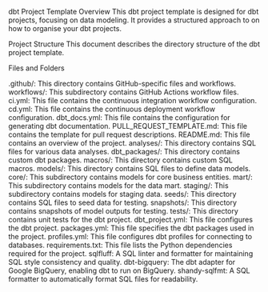 dbt Project Template
Overview
This dbt project template is designed for dbt projects, focusing on data modeling. It provides a structured approach to on how to organise your dbt projects.

Project Structure
This document describes the directory structure of the dbt project template.

Files and Folders

.github/: This directory contains GitHub-specific files and workflows.
workflows/: This subdirectory contains GitHub Actions workflow files.
ci.yml: This file contains the continuous integration workflow configuration.
cd.yml: This file contains the continuous deployment workflow configuration.
dbt_docs.yml: This file contains the configuration for generating dbt documentation.
PULL_REQUEST_TEMPLATE.md: This file contains the template for pull request descriptions.
README.md: This file contains an overview of the project.
analyses/: This directory contains SQL files for various data analyses.
dbt_packages/: This directory contains custom dbt packages.
macros/: This directory contains custom SQL macros.
models/: This directory contains SQL files to define data models.
core/: This subdirectory contains models for core business entities.
mart/: This subdirectory contains models for the data mart.
staging/: This subdirectory contains models for staging data.
seeds/: This directory contains SQL files to seed data for testing.
snapshots/: This directory contains snapshots of model outputs for testing.
tests/: This directory contains unit tests for the dbt project.
dbt_project.yml: This file configures the dbt project.
packages.yml: This file specifies the dbt packages used in the project.
profiles.yml: This file configures dbt profiles for connecting to databases.
requirements.txt: This file lists the Python dependencies required for the project.
sqlfluff: A SQL linter and formatter for maintaining SQL style consistency and quality.
dbt-bigquery: The dbt adapter for Google BigQuery, enabling dbt to run on BigQuery.
shandy-sqlfmt: A SQL formatter to automatically format SQL files for readability.